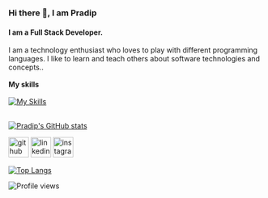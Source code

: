 ### Hi there 👋, I am Pradip

#### I am a Full Stack Developer.

I am a technology enthusiast who loves to play with different programming languages. I like to learn and teach others about software technologies and concepts..
<br><br>
**My skills**<br><br>
[![My Skills](https://skillicons.dev/icons?i=html,css,js,python,django,react,php,mysql,java,git&perline=5)](https://skillicons.dev)
<br><br>

[![Pradip's GitHub stats](https://github-readme-stats.vercel.app/api?username=deepan455)](https://github.com/deepan455/github-readme-stats)

[<img src='https://cdn.jsdelivr.net/npm/simple-icons@3.0.1/icons/github.svg' alt='github' height='40'>](https://github.com/deepan455)  [<img src='https://cdn.jsdelivr.net/npm/simple-icons@3.0.1/icons/linkedin.svg' alt='linkedin' height='40'>](https://www.linkedin.com/in/https://www.linkedin.com/in/deepan455//)  [<img src='https://cdn.jsdelivr.net/npm/simple-icons@3.0.1/icons/instagram.svg' alt='instagram' height='40'>](https://www.instagram.com/https://www.instagram.com/praaw.deep//)  


[![Top Langs](https://github-readme-stats.vercel.app/api/top-langs/?username=deepan455)](https://github.com/anuraghazra/github-readme-stats)

![Profile views](https://gpvc.arturio.dev/deepan455)  
